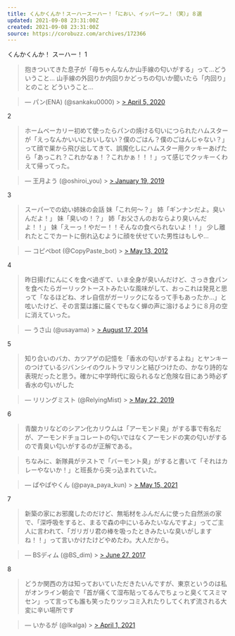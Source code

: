 ```yaml
---
title: くんかくんか！スーハースーハー！「におい、イッパーツ…！（笑）」８選
updated: 2021-09-08 23:31:00Z
created: 2021-09-08 23:31:00Z
source: https://corobuzz.com/archives/172366
---
```


くんかくんか！
スーハー！
1
> 抱きついてきた息子が「母ちゃんなんか山手線の匂いがする」って…どういうこと…
> 山手線の外回りか内回りかどっちの匂いか聞いたら「内回り」とのこと
> どういうこと…

> — パン(ENA) (@sankaku0000) > [> April 5, 2020](https://twitter.com/sankaku0000/status/1246600584087519232?ref_src=twsrc%5Etfw)

2

> ホームベーカリー初めて使ったらパンの焼ける匂いにつられたハムスターが「えっなんかいいにおいしない？僕のごはん？僕のごはんじゃない？」って顔で巣から飛び出してきて、誤魔化しにハムスター用クッキーあげたら「あっこれ？これかなぁ！？これかぁ！！！」って感じでクッキーくわえて帰ってった。

> — 王月よう (@oshiroi_you) > [> January 19, 2019](https://twitter.com/oshiroi_you/status/1086525717901275136?ref_src=twsrc%5Etfw)

3
> スーパーでの幼い姉妹の会話
> 妹「これ何～？」
> 姉「ギンナンだよ。臭いんだよ！」
> 妹「臭いの！？」
> 姉「お父さんのおならより臭いんだよ！！」
> 妹「えーっ！やだー！！そんなの食べられないよ！！」
> 少し離れたとこでカートに倒れ込むように顔を伏せていた男性はもしや…

> — コピペbot (@CopyPaste_bot) > [> May 13, 2012](https://twitter.com/CopyPaste_bot/status/201574925239189504?ref_src=twsrc%5Etfw)

4

> 昨日揚げにんにくを食べ過ぎて、いま全身が臭いんだけど、さっき食パンを食べたらガーリックトーストみたいな風味がして、おっこれは発見と思って「なるほどね、オレ自信がガーリックになるって手もあったか…」と呟いたけど、その言葉は誰に届くでもなく蝉の声に溶けるように８月の空に消えていった。

> — うさ山 (@usayama) > [> August 17, 2014](https://twitter.com/usayama/status/500877551292526595?ref_src=twsrc%5Etfw)

5

> 知り合いのバカ、カツアゲの記憶を「香水の匂いがするよね」とヤンキーのつけているジバンシイのウルトラマリンと結びつけたの、かなり詩的な表現だったと思う。確かに中学時代に殴られるなど危険な目にあう時必ず香水の匂いがした

> — リリングミスト (@RelyingMist) > [> May 22, 2019](https://twitter.com/RelyingMist/status/1131346291114430465?ref_src=twsrc%5Etfw)

6

> 青酸カリなどのシアン化カリウムは「アーモンド臭」がする事で有名だが、アーモンドチョコレートの匂いではなくアーモンドの実の匂いがするので青臭い匂いがするのが正解である。

> ちなみに、新隊員がテストで「バーモント臭」がすると書いて「それはカレーやないか！」と班長から突っ込まれていた。

> — ぱやぱやくん (@paya_paya_kun) > [> May 15, 2021](https://twitter.com/paya_paya_kun/status/1393385575873318916?ref_src=twsrc%5Etfw)

7

> 新築の家にお邪魔したのだけど、無垢材をふんだんに使った自然派の家で、「深呼吸をすると、まるで森の中にいるみたいなんですよ」ってご主人に言われて、「ガリガリ君の棒を吸ったときみたいな臭いがしますね！！」って言いかけたけどやめたわ。大人だから。

> — BSディム (@BS_dim) > [> June 27, 2017](https://twitter.com/BS_dim/status/879698081490522112?ref_src=twsrc%5Etfw)

8

> どうか関西の方は知っておいていただきたいんですが、東京というのは私がオンライン朝会で「首が痛くて湿布貼ってるんでちょっと臭くてスミマセン」って言っても誰も笑ったりツッコミ入れたりしてくれず流される大変に辛い場所です

> — いかるが (@Ikalga) > [> April 1, 2021](https://twitter.com/Ikalga/status/1377433213639876612?ref_src=twsrc%5Etfw)